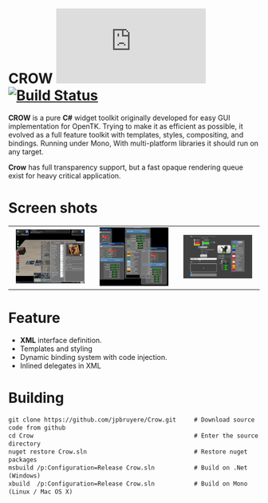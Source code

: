 CROW [![NuGet Version and Downloads](https://buildstats.info/nuget/Crow.dll)](https://www.nuget.org/packages/Crow.dll/) [![Build Status](https://travis-ci.org/jpbruyere/Crow.svg?branch=master)](https://travis-ci.org/jpbruyere/Crow)
===========

**CROW** is a pure **C#** widget toolkit originally developed for easy GUI implementation for OpenTK.
Trying to make it as efficient as possible, it evolved as a full feature toolkit with templates, styles, compositing,  and  bindings.
Running under Mono, With multi-platform libraries it should run on any target.

**Crow** has full transparency support, but a fast opaque rendering queue exist for heavy critical application.

Screen shots
============

<table width="100%">
  <tr>
    <td width="30%" align="center"><img src="/magic3d.png?raw=true" alt="Magic3d" width="90%"/></td>
    <td width="30%" align="center"><img src="/screenshot1.png?raw=true" alt="Screen Shot" width="90%" /> </td>
    <td width="30%" align="center"><img src="/screenshot2.png?raw=true" alt="Screen Shot" width="90%"/> </td>
  </tr>
</table>

Feature
========

- **XML** interface definition.
- Templates and styling
- Dynamic binding system with code injection.
- Inlined delegates in XML

Building
========

```
git clone https://github.com/jpbruyere/Crow.git   	# Download source code from github
cd Crow	                                    		# Enter the source directory
nuget restore Crow.sln								# Restore nuget packages
msbuild /p:Configuration=Release Crow.sln			# Build on .Net (Windows)
xbuild  /p:Configuration=Release Crow.sln			# Build on Mono (Linux / Mac OS X)
```
